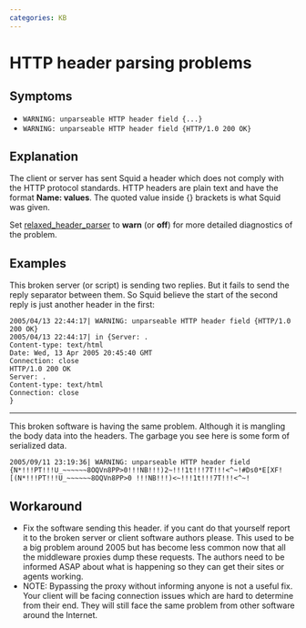 ```yaml
---
categories: KB
---
```

# HTTP header parsing problems

## Symptoms

- `WARNING: unparseable HTTP header field {...}`
- `WARNING: unparseable HTTP header field {HTTP/1.0 200 OK}`

## Explanation

The client or server has sent Squid a header which does not comply with
the HTTP protocol standards. HTTP headers are plain text and have the
format **Name: values**. The quoted value inside {} brackets is what
Squid was given.

Set [relaxed_header_parser](http://www.squid-cache.org/Doc/config/relaxed_header_parser)
to **warn** (or **off**) for more detailed diagnostics of the problem.

## Examples

This broken server (or script) is sending two replies.
But it fails to send the reply separator between them. So Squid believe the start
of the second reply is just another header in the first:

    2005/04/13 22:44:17| WARNING: unparseable HTTP header field {HTTP/1.0 200 OK}
    2005/04/13 22:44:17| in {Server: .
    Content-type: text/html
    Date: Wed, 13 Apr 2005 20:45:40 GMT
    Connection: close
    HTTP/1.0 200 OK
    Server: .
    Content-type: text/html
    Connection: close
    }

---

This broken software is having the same problem. Although it is
mangling the body data into the headers. The garbage you see here is
some form of serialized data.


    2005/09/11 23:19:36| WARNING: unparseable HTTP header field {N*!!!PT!!!U_~~~~~~8OQVn8PP>0!!!NB!!!)2~!!!1t!!!7T!!!<^~!#Ds0*E[XF![(N*!!!PT!!!U_~~~~~~8OQVn8PP>0 !!!NB!!!)<~!!!1t!!!7T!!!<^~! 

## Workaround

- Fix the software sending this header. if you cant do that yourself
    report it to the broken server or client software authors please.
    This used to be a big problem around 2005 but has become less common
    now that all the middleware proxies dump these requests. The authors
    need to be informed ASAP about what is happening so they can get
    their sites or agents working.
- NOTE: Bypassing the proxy without informing anyone is not a useful
    fix. Your client will be facing connection issues which are hard to
    determine from their end. They will still face the same problem from
    other software around the Internet.
